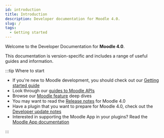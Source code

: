 ```yaml
---
id: introduction
title: Introduction
description: Developer documentation for Moodle 4.0.
slug: /
tags:
  - Getting started
---
```


Welcome to the Developer Documentation for **Moodle 4.0**.

This documentation is version-specific and includes a range of useful guides and information.

:::tip Where to start

- If you're new to Moodle development, you should check out our [Getting started guide](/general/development/gettingstarted)
- Look through our [guides to Moodle APIs](./apis.md)
- Browse our [Moodle feature](./guides.md) deep dives
- You may want to read the [Release notes](/general/releases/4.0) for Moodle 4.0
- Have a plugin that you want to prepare for Moodle 4.0, check out the [Developer update notes](./devupdate.md)
- Interested in supporting the Moodle App in your plugins? Read the [Moodle App documentation](./moodleapp.md)

:::
